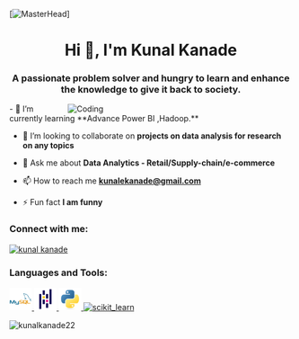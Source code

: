 [![MasterHead](https://www.google.com/imgres?imgurl=https%3A%2F%2Fen.pimg.jp%2F044%2F341%2F627%2F1%2F44341627.jpg&tbnid=MJA0TTESlPmgNM&vet=12ahUKEwifkZ2A7rT-AhXX13MBHUOJAWcQMygMegUIARDyAQ..i&imgrefurl=https%3A%2F%2Fwww.pixtastock.com%2Fillustration%2F44341627&docid=5z3VSf77d7C6PM&w=450&h=206&q=data%20analyst%20banner%20image&ved=2ahUKEwifkZ2A7rT-AhXX13MBHUOJAWcQMygMegUIARDyAQ)]
<h1 align="center">Hi 👋, I'm Kunal Kanade</h1>
<h3 align="center">A passionate problem solver and hungry to learn and enhance the knowledge to give it back to society.</h3>
<img align="right" alt="Coding" width="400" src=https://tenor.com/en-IN/view/data-analysis-graph-chart-gif-23151718”>
- 🌱 I’m currently learning **Advance Power BI ,Hadoop.**

- 👯 I’m looking to collaborate on **projects on data analysis for research on any topics**

- 💬 Ask me about **Data Analytics - Retail/Supply-chain/e-commerce**

- 📫 How to reach me **kunalekanade@gmail.com**

- ⚡ Fun fact **I am funny**

<h3 align="left">Connect with me:</h3>
<p align="left">
<a href="https://linkedin.com/in/kunal kanade" target="blank"><img align="center" src="https://raw.githubusercontent.com/rahuldkjain/github-profile-readme-generator/master/src/images/icons/Social/linked-in-alt.svg" alt="kunal kanade" height="30" width="40" /></a>
</p>

<h3 align="left">Languages and Tools:</h3>
<p align="left"> <a href="https://www.mysql.com/" target="_blank" rel="noreferrer"> <img src="https://raw.githubusercontent.com/devicons/devicon/master/icons/mysql/mysql-original-wordmark.svg" alt="mysql" width="40" height="40"/> </a> <a href="https://pandas.pydata.org/" target="_blank" rel="noreferrer"> <img src="https://raw.githubusercontent.com/devicons/devicon/2ae2a900d2f041da66e950e4d48052658d850630/icons/pandas/pandas-original.svg" alt="pandas" width="40" height="40"/> </a> <a href="https://www.python.org" target="_blank" rel="noreferrer"> <img src="https://raw.githubusercontent.com/devicons/devicon/master/icons/python/python-original.svg" alt="python" width="40" height="40"/> </a> <a href="https://scikit-learn.org/" target="_blank" rel="noreferrer"> <img src="https://upload.wikimedia.org/wikipedia/commons/0/05/Scikit_learn_logo_small.svg" alt="scikit_learn" width="40" height="40"/> </a> </p>

<p><img align="center" src="https://github-readme-stats.vercel.app/api/top-langs?username=kunalkanade22&show_icons=true&locale=en&layout=compact" alt="kunalkanade22" /></p>
